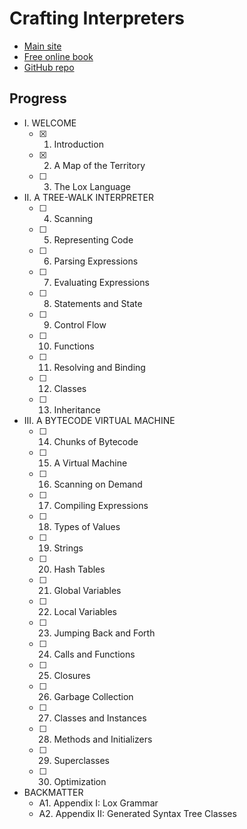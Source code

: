 # Crafting Interpreters

- [Main site](https://craftinginterpreters.com/)
- [Free online book](https://craftinginterpreters.com/contents.html)
- [GitHub repo](https://github.com/munificent/craftinginterpreters)

## Progress

- I. WELCOME
    - [x] 1. Introduction
    - [x] 2. A Map of the Territory
    - [ ] 3. The Lox Language
- II. A TREE-WALK INTERPRETER
    - [ ] 4. Scanning
    - [ ] 5. Representing Code
    - [ ] 6. Parsing Expressions
    - [ ] 7. Evaluating Expressions
    - [ ] 8. Statements and State
    - [ ] 9. Control Flow
    - [ ] 10. Functions
    - [ ] 11. Resolving and Binding
    - [ ] 12. Classes
    - [ ] 13. Inheritance
- III. A BYTECODE VIRTUAL MACHINE
    - [ ] 14. Chunks of Bytecode
    - [ ] 15. A Virtual Machine
    - [ ] 16. Scanning on Demand
    - [ ] 17. Compiling Expressions
    - [ ] 18. Types of Values
    - [ ] 19. Strings
    - [ ] 20. Hash Tables
    - [ ] 21. Global Variables
    - [ ] 22. Local Variables
    - [ ] 23. Jumping Back and Forth
    - [ ] 24. Calls and Functions
    - [ ] 25. Closures
    - [ ] 26. Garbage Collection
    - [ ] 27. Classes and Instances
    - [ ] 28. Methods and Initializers
    - [ ] 29. Superclasses
    - [ ] 30. Optimization
- BACKMATTER
    - A1. Appendix I: Lox Grammar
    - A2. Appendix II: Generated Syntax Tree Classes
